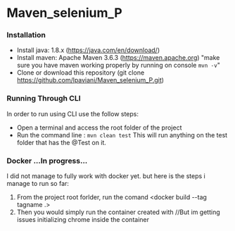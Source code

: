 # Maven_selenium_P

### Installation
- Install java: 1.8.x (https://java.com/en/download/)
- Install maven: Apache Maven 3.6.3 (https://maven.apache.org) "make sure you have maven working properly by running on console `mvn -v`"
- Clone or download this repository (git clone https://github.com/lpaviani/Maven_selenium_P.git)



### Running Through CLI

In order to run using CLI use the follow steps:
- Open a terminal and access the root folder of the project
- Run the command line : `mvn clean test`
This will run anything on the test folder that has the @Test on it.

### Docker ...In progress...

I did not manage to fully work with docker yet. but here is the steps i manage to run so far:

1. From the project root forlder, run the comand <docker build --tag tagname .>
2. Then you would simply run the container created with <docker run tagname> //But im getting issues initializing chrome inside the container
